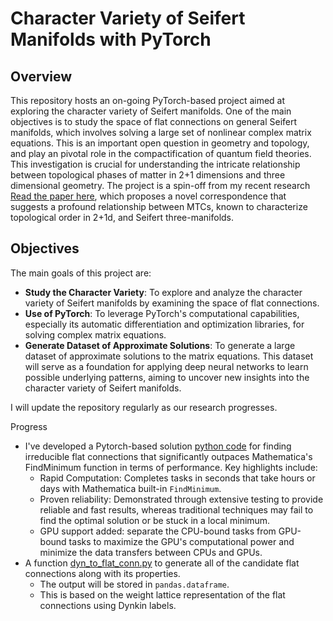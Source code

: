 # Character Variety of Seifert Manifolds with PyTorch

## Overview

This repository hosts an on-going PyTorch-based project aimed at exploring the character variety of Seifert manifolds. One of the main objectives is to study the space of flat connections on general Seifert manifolds, which involves solving a large set of nonlinear complex matrix equations. This is an important open question in geometry and topology, and play an pivotal role in the compactification of quantum field theories. This investigation is crucial for understanding the intricate relationship between topological phases of matter in 2+1 dimensions and three dimensional geometry. The project is a spin-off from my recent research [Read the paper here](https://arxiv.org/abs/2403.03973), which proposes a novel correspondence that suggests a profound relationship between MTCs, known to characterize topological order in 2+1d, and Seifert three-manifolds. 

## Objectives

The main goals of this project are:

- **Study the Character Variety**: To explore and analyze the character variety of Seifert manifolds by examining the space of flat connections. 
- **Use of PyTorch**: To leverage PyTorch's computational capabilities, especially its automatic differentiation and optimization libraries, for solving complex matrix equations.
- **Generate Dataset of Approximate Solutions**: To generate a large dataset of approximate solutions to the matrix equations. This dataset will serve as a foundation for applying deep neural networks to learn possible underlying patterns, aiming to uncover new insights into the character variety of Seifert manifolds.

I will update the repository regularly as our research progresses.

Progress

- I've developed a Pytorch-based solution [python code](./ML_SLN.py) for finding irreducible flat connections that significantly outpaces Mathematica's FindMinimum function in terms of performance. Key highlights include:
  * Rapid Computation: Completes tasks in seconds that take hours or days with Mathematica built-in `FindMinimum`.
  * Proven reliability: Demonstrated through extensive testing to provide reliable and fast results, whereas traditional techniques may fail to find the optimal solution or be stuck in a local minimum.
  * GPU support added: separate the CPU-bound tasks from GPU-bound tasks to maximize the GPU's computational power and minimize the data transfers between CPUs and GPUs.
- A function [dyn_to_flat_conn.py](./dyn_to_flat_conn.py) to generate all of the candidate flat connections along with its properties.
  * The output will be stored in `pandas.dataframe`.
  * This is based on the weight lattice representation of the flat connections using Dynkin labels.
 

